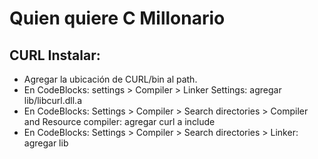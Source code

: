 # Quien quiere C Millonario

## CURL Instalar:
- Agregar la ubicación de CURL/bin al path.
- En CodeBlocks: settings > Compiler > Linker Settings: agregar lib/libcurl.dll.a
- En CodeBlocks: Settings > Compiler > Search directories > Compiler and Resource compiler: agregar curl a include
- En CodeBlocks: Settings > Compiler > Search directories > Linker: agregar lib